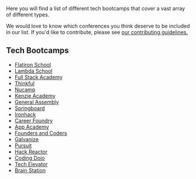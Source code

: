 Here you will find a list of different tech bootcamps that cover a vast array of different types.

We would love to know which conferences you think deserve to be included in our list. If you'd like to contribute, please see [our contributing guidelines.](./CONTRIBUTING.md)

## Tech Bootcamps

- [Flatiron School](https://flatironschool.com/)
- [Lambda School](https://lambdaschool.com/)
- [Full Stack Academy](https://www.fullstackacademy.com/)
- [Thinkful](https://www.thinkful.com/)
- [Nucamp](https://www.nucamp.co)
- [Kenzie Academy](https://www.kenzie.academy/)
- [General Assembly](https://generalassemb.ly/)
- [Springboard](https://www.springboard.com/)
- [Ironhack](https://www.ironhack.com/en)
- [Career Foundry](https://careerfoundry.com/)
- [App Academy](https://www.appacademy.io/)
- [Founders and Coders](https://www.foundersandcoders.com/)
- [Galvanize](https://www.galvanize.com/)
- [Pursuit](https://www.pursuit.org/)
- [Hack Reactor](https://www.hackreactor.com/)
- [Coding Dojo](https://www.codingdojo.com/)
- [Tech Elevator](https://www.techelevator.com/)
- [Brain Station](https://brainstation.io/)
